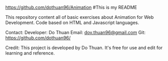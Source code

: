 https://github.com/dothuan96/Animation
#This is my README

This repository content all of basic exercises about Animation for Web Development.
Code based on HTML and Javascript languages.

Contact:
Developer: Do Thuan Email: dov.thuan96@gmail.com
Git: https://github.com/dothuan96/

Credit:
This project is developed by Do Thuan.
It's free for use and edit for learning and reference.
